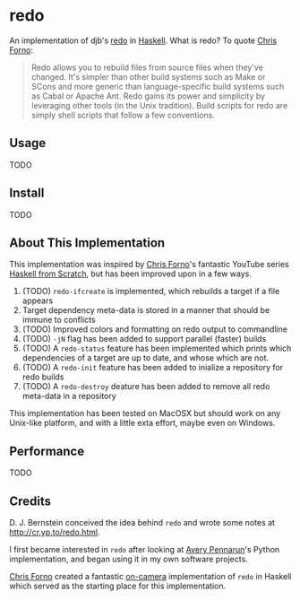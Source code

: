 # redo

An implementation of djb's [redo](http://cr.yp.to/redo.html) in [Haskell](https://www.haskell.org/). What is redo? To quote [Chris Forno](https://github.com/jekor):

> Redo allows you to rebuild files from source files when they've changed. It's simpler than other build systems such as Make or SCons and more generic than language-specific build systems such as Cabal or Apache Ant. Redo gains its power and simplicity by leveraging other tools (in the Unix tradition). Build scripts for redo are simply shell scripts that follow a few conventions.

## Usage

TODO

## Install

TODO

## About This Implementation

This implementation was inspired by [Chris Forno](https://github.com/jekor/redo)'s fantastic YouTube series [Haskell from Scratch](https://www.youtube.com/watch?v=zZ_nI9E9g0I), but has been improved upon in a few ways.

1. (TODO) `redo-ifcreate` is implemented, which rebuilds a target if a file appears
2. Target dependency meta-data is stored in a manner that should be immune to conflicts
3. (TODO) Improved colors and formatting on redo output to commandline
5. (TODO) `-jN` flag has been added to support parallel (faster) builds 
4. (TODO) A `redo-status` feature has been implemented which prints which dependencies of a target are up to date, and whose which are not.
5. (TODO) A `redo-init` feature has been added to inialize a repository for redo builds
6. (TODO) A `redo-destroy` deature has been added to remove all redo meta-data in a repository

This implementation has been tested on MacOSX but should work on any Unix-like platform, and with a little exta effort, maybe even on Windows.

## Performance

TODO

## Credits

D. J. Bernstein conceived the idea behind `redo` and wrote some notes at http://cr.yp.to/redo.html.

I first became interested in `redo` after looking at [Avery Pennarun](https://github.com/apenwarr/redo)'s Python implementation, and began using it in my own software projects. 

[Chris Forno](https://github.com/jekor) created a fantastic [on-camera](https://www.youtube.com/watch?v=zZ_nI9E9g0I) implementation of `redo` in Haskell which served as the starting place for this implementation.
